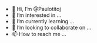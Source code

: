 - 👋 Hi, I’m @Paulotitoj
- 👀 I’m interested in ...
- 🌱 I’m currently learning ...
- 💞️ I’m looking to collaborate on ...
- 📫 How to reach me ...

<!---
Paulotitoj/Paulotitoj is a ✨ special ✨ repository because its `README.md` (this file) appears on your GitHub profile.
You can click the Preview link to take a look at your changes.
--->
